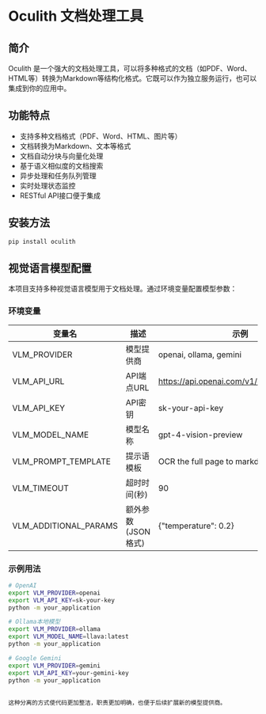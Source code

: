 # Oculith 文档处理工具

## 简介

Oculith 是一个强大的文档处理工具，可以将多种格式的文档（如PDF、Word、HTML等）转换为Markdown等结构化格式。它既可以作为独立服务运行，也可以集成到你的应用中。

## 功能特点

- 支持多种文档格式（PDF、Word、HTML、图片等）
- 文档转换为Markdown、文本等格式
- 文档自动分块与向量化处理
- 基于语义相似度的文档搜索
- 异步处理和任务队列管理
- 实时处理状态监控
- RESTful API接口便于集成

## 安装方法

```bash
pip install oculith
```

## 视觉语言模型配置

本项目支持多种视觉语言模型用于文档处理。通过环境变量配置模型参数：

### 环境变量

| 变量名 | 描述 | 示例 |
|--------|------|------|
| VLM_PROVIDER | 模型提供商 | openai, ollama, gemini |
| VLM_API_URL | API端点URL | https://api.openai.com/v1/chat/completions |
| VLM_API_KEY | API密钥 | sk-your-api-key |
| VLM_MODEL_NAME | 模型名称 | gpt-4-vision-preview |
| VLM_PROMPT_TEMPLATE | 提示语模板 | OCR the full page to markdown |
| VLM_TIMEOUT | 超时时间(秒) | 90 |
| VLM_ADDITIONAL_PARAMS | 额外参数(JSON格式) | {"temperature": 0.2} |

### 示例用法

```bash
# OpenAI
export VLM_PROVIDER=openai
export VLM_API_KEY=sk-your-key
python -m your_application

# Ollama本地模型
export VLM_PROVIDER=ollama
export VLM_MODEL_NAME=llava:latest
python -m your_application

# Google Gemini
export VLM_PROVIDER=gemini
export VLM_API_KEY=your-gemini-key
python -m your_application
```
```

这种分离的方式使代码更加整洁，职责更加明确，也便于后续扩展新的模型提供商。